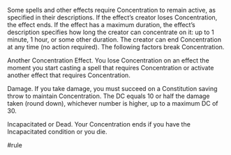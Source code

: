 Some spells and other effects require Concentration to remain active, as specified in their descriptions. If the effect’s creator loses Concentration, the effect ends. If the effect has a maximum duration, the effect’s description specifies how long the creator can concentrate on it: up to 1 minute, 1 hour, or some other duration. The creator can end Concentration at any time (no action required). The following factors break Concentration.

Another Concentration Effect. You lose Concentration on an effect the moment you start casting a spell that requires Concentration or activate another effect that requires Concentration.

Damage. If you take damage, you must succeed on a Constitution saving throw to maintain Concentration. The DC equals 10 or half the damage taken (round down), whichever number is higher, up to a maximum DC of 30.

Incapacitated or Dead. Your Concentration ends if you have the Incapacitated condition or you die.

#rule